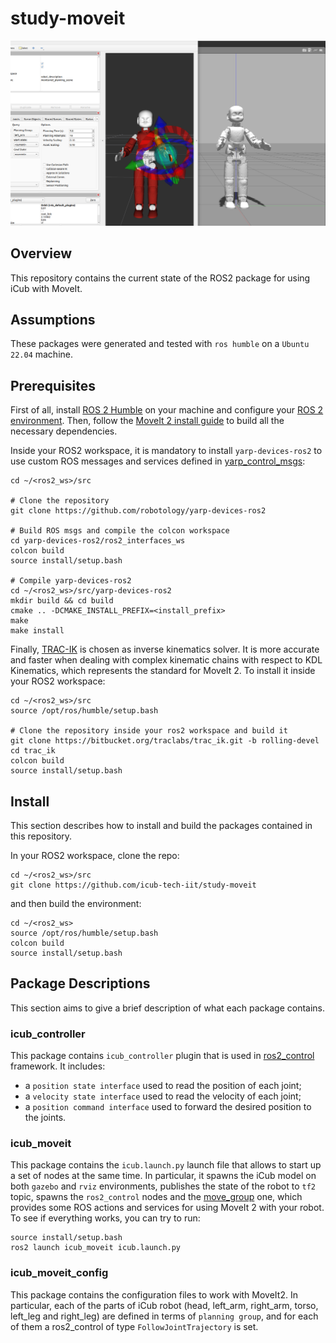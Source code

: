 study-moveit
=============

<div align = "center">
    <img src="assets/rviz_gazebo_icub.png"/>
</div>


## Overview

This repository contains the current state of the ROS2 package for using iCub with MoveIt.

## Assumptions

These packages were generated and tested with `ros humble` on a `Ubuntu 22.04` machine.

## Prerequisites

First of all, install [ROS 2 Humble](https://docs.ros.org/en/humble/Installation/Ubuntu-Install-Debians.html) on your machine and configure your [ROS 2 environment](https://docs.ros.org/en/humble/Tutorials/Beginner-CLI-Tools/Configuring-ROS2-Environment.html#configuring-environment). Then, follow the [MoveIt 2 install guide](https://moveit.ros.org/install-moveit2/binary/) to build all the necessary dependencies.

Inside your ROS2 workspace, it is mandatory to install `yarp-devices-ros2` to use custom ROS messages and services defined in [yarp_control_msgs](https://github.com/robotology/yarp-devices-ros2/tree/master/ros2_interfaces_ws/src/yarp_control_msgs):

```shell
cd ~/<ros2_ws>/src

# Clone the repository 
git clone https://github.com/robotology/yarp-devices-ros2

# Build ROS msgs and compile the colcon workspace
cd yarp-devices-ros2/ros2_interfaces_ws
colcon build
source install/setup.bash

# Compile yarp-devices-ros2
cd ~/<ros2_ws>/src/yarp-devices-ros2
mkdir build && cd build
cmake .. -DCMAKE_INSTALL_PREFIX=<install_prefix>
make
make install
```

Finally, [TRAC-IK](https://traclabs.com/projects/trac-ik/) is chosen as inverse kinematics solver. It is more accurate and faster when dealing with complex kinematic chains with respect to KDL Kinematics, which represents the standard for MoveIt 2. To install it inside your ROS2  workspace:

```shell
cd ~/<ros2_ws>/src
source /opt/ros/humble/setup.bash

# Clone the repository inside your ros2 workspace and build it
git clone https://bitbucket.org/traclabs/trac_ik.git -b rolling-devel
cd trac_ik
colcon build
source install/setup.bash
```

## Install

This section describes how to install and build the packages contained in this repository.

In your ROS2 workspace, clone the repo:

```shell
cd ~/<ros2_ws>/src
git clone https://github.com/icub-tech-iit/study-moveit
```

and then build the environment:

```shell
cd ~/<ros2_ws>
source /opt/ros/humble/setup.bash
colcon build
source install/setup.bash
```

## Package Descriptions

This section aims to give a brief description of what each package contains.

### icub_controller

This package contains `icub_controller` plugin that is used in [ros2_control](https://control.ros.org/master/index.html) framework. It includes:

- a `position state interface` used to read the position of each joint;
- a `velocity state interface` used to read the velocity of each joint;
- a `position command interface` used to forward the desired position to the joints.

### icub_moveit

This package contains the `icub.launch.py` launch file that allows to start up a set of nodes at the same time. In particular, it spawns the iCub model on both `gazebo` and `rviz` environments, publishes the state of the robot to `tf2` topic, spawns the `ros2_control` nodes and the [move_group](https://moveit.picknik.ai/main/doc/concepts/move_group.html) one, which provides some ROS actions and services for using MoveIt 2 with your robot. To see if everything works, you can try to run:

```shell
source install/setup.bash
ros2 launch icub_moveit icub.launch.py
```


### icub_moveit_config

This package contains the configuration files to work with MoveIt2. In particular, each of the parts of iCub robot (head, left_arm, right_arm, torso, left_leg and right_leg) are defined in terms of `planning group`, and for each of them a ros2_control of type `FollowJointTrajectory` is set.
